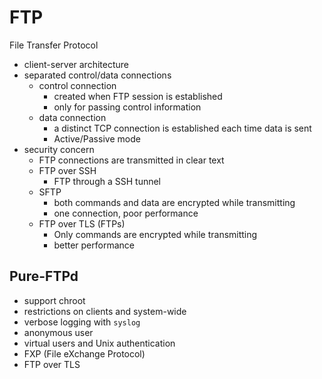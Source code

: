 # FTP
File Transfer Protocol
- client-server architecture
- separated control/data connections
	- control connection
		- created when FTP session is established
		- only for passing control information
	- data connection
		- a distinct TCP connection is established each time data is sent
		- Active/Passive mode
- security concern
	- FTP connections are transmitted in clear text
	- FTP over SSH
		- FTP through a SSH tunnel
	- SFTP
		- both commands and data are encrypted while transmitting
		- one connection, poor performance
	- FTP over TLS (FTPs)
		- Only commands are encrypted while transmitting
		- better performance
## Pure-FTPd
- support chroot
- restrictions on clients and system-wide
- verbose logging with `syslog`
- anonymous user
- virtual users and Unix authentication
- FXP (File eXchange Protocol)
- FTP over TLS
### 